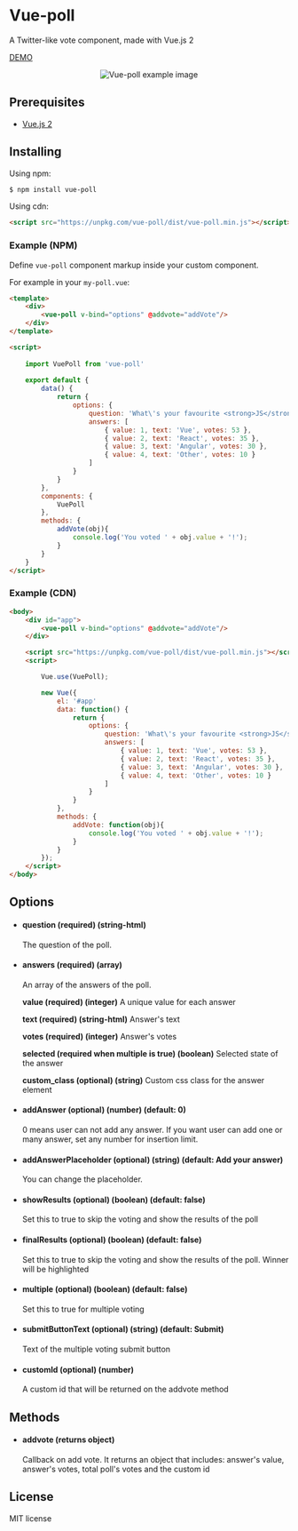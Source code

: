 # Vue-poll

A Twitter-like vote component, made with Vue.js 2

[DEMO](https://rawgit.com/ppietris/vue-poll/master/index.html)

<p align="center">
  <img src="https://github.com/ppietris/vue-poll/blob/master/vue-poll-example.jpg?raw=true" alt="Vue-poll example image"/>
</p>

## Prerequisites
- [Vue.js 2](https://vuejs.org/)

## Installing

Using npm:

```bash
$ npm install vue-poll
```

Using cdn:

```html
<script src="https://unpkg.com/vue-poll/dist/vue-poll.min.js"></script>
```



### Example (NPM)

Define `vue-poll` component markup inside your custom component.

For example in your `my-poll.vue`:

```html
<template>
    <div>
        <vue-poll v-bind="options" @addvote="addVote"/>
    </div>
</template>

<script> 
    
    import VuePoll from 'vue-poll'
    
    export default {        
        data() {
            return {
                options: {
                    question: 'What\'s your favourite <strong>JS</strong> framework?',
                    answers: [
                        { value: 1, text: 'Vue', votes: 53 },
                        { value: 2, text: 'React', votes: 35 },
                        { value: 3, text: 'Angular', votes: 30 },
                        { value: 4, text: 'Other', votes: 10 } 
                    ]
                }
            }
        },
        components: {
            VuePoll
        },
        methods: {
            addVote(obj){
                console.log('You voted ' + obj.value + '!');
            }
        }
    }
</script>
```
### Example (CDN)

```html
<body>
    <div id="app">
        <vue-poll v-bind="options" @addvote="addVote"/>
    </div>

    <script src="https://unpkg.com/vue-poll/dist/vue-poll.min.js"></script>
    <script> 

        Vue.use(VuePoll);

        new Vue({
            el: '#app'
            data: function() {
                return {
                    options: {
                        question: 'What\'s your favourite <strong>JS</strong> framework?',
                        answers: [
                            { value: 1, text: 'Vue', votes: 53 },
                            { value: 2, text: 'React', votes: 35 },
                            { value: 3, text: 'Angular', votes: 30 },
                            { value: 4, text: 'Other', votes: 10 } 
                        ]
                    }
                }
            },
            methods: {
                addVote: function(obj){
                    console.log('You voted ' + obj.value + '!');
                }
            }
        });
    </script>
</body>
```
## Options

- #### question (required) (string-html)
  The question of the poll. 

- #### answers (required) (array)
  An array of the answers of the poll. 

  **value (required) (integer)**
  A unique value for each answer
  
  **text (required) (string-html)**
  Answer's text
  
  **votes (required) (integer)**
  Answer's votes
  
  **selected (required when multiple is true) (boolean)**
  Selected state of the answer
  
  **custom_class (optional) (string)**
  Custom css class for the answer element

- #### addAnswer (optional) (number) (default: 0)
  0 means user can not add any answer.
  If you want user can add one or many answer, set any number for insertion limit.

- #### addAnswerPlaceholder (optional) (string) (default: Add your answer)
  You can change the placeholder.

- #### showResults (optional) (boolean) (default: false)
  Set this to true to skip the voting and show the results of the poll
  
- #### finalResults (optional) (boolean) (default: false)
  Set this to true to skip the voting and show the results of the poll. Winner will be highlighted

- #### multiple (optional) (boolean) (default: false)
  Set this to true for multiple voting
  
- #### submitButtonText (optional) (string) (default: Submit)
  Text of the multiple voting submit button

- #### customId (optional) (number)
  A custom id that will be returned on the addvote method

## Methods

- #### addvote (returns object)
  Callback on add vote. It returns an object that includes: answer's value, answer's votes, total poll's votes and the custom id 

## License
MIT license